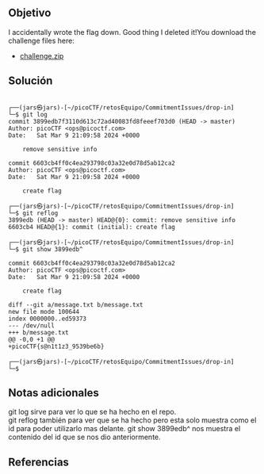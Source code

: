 ## Objetivo
I accidentally wrote the flag down. Good thing I deleted it!You download the challenge files here:

- [challenge.zip](https://artifacts.picoctf.net/c_titan/75/challenge.zip)
## Solución
```
                                                                                                                                                                                                                                           
┌──(jars㉿jars)-[~/picoCTF/retosEquipo/CommitmentIssues/drop-in]
└─$ git log                                                       
commit 3899edb7f3110d613c72ad40083fd8feeef703d0 (HEAD -> master)
Author: picoCTF <ops@picoctf.com>
Date:   Sat Mar 9 21:09:58 2024 +0000

    remove sensitive info

commit 6603cb4ff0c4ea293798c03a32e0d78d5ab12ca2
Author: picoCTF <ops@picoctf.com>
Date:   Sat Mar 9 21:09:58 2024 +0000

    create flag
                                                                                                                                                                                                                                           
┌──(jars㉿jars)-[~/picoCTF/retosEquipo/CommitmentIssues/drop-in]
└─$ git reflog 
3899edb (HEAD -> master) HEAD@{0}: commit: remove sensitive info
6603cb4 HEAD@{1}: commit (initial): create flag
                                                                                                                                                                                                                                           
┌──(jars㉿jars)-[~/picoCTF/retosEquipo/CommitmentIssues/drop-in]
└─$ git show 3899edb^

commit 6603cb4ff0c4ea293798c03a32e0d78d5ab12ca2
Author: picoCTF <ops@picoctf.com>
Date:   Sat Mar 9 21:09:58 2024 +0000

    create flag

diff --git a/message.txt b/message.txt
new file mode 100644
index 0000000..ed59373
--- /dev/null
+++ b/message.txt
@@ -0,0 +1 @@
+picoCTF{s@n1t1z3_9539be6b}
                                                                                                                                                                                                                                           
┌──(jars㉿jars)-[~/picoCTF/retosEquipo/CommitmentIssues/drop-in]
└─$ 

```
## Notas adicionales
git log sirve para ver lo que se ha hecho en el repo.          
git reflog también para ver que se ha hecho pero esta solo muestra como el id para poder utilizarlo mas delante.
 git show 3899edb^ nos muestra el contenido del id que se nos dio anteriormente.
## Referencias 